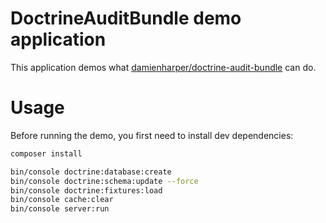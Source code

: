 # DoctrineAuditBundle demo application

This application demos what [damienharper/doctrine-audit-bundle](https://github.com/DamienHarper/DoctrineAuditBundle) can do.


Usage
=====

Before running the demo, you first need to install dev dependencies:

```bash
composer install

bin/console doctrine:database:create
bin/console doctrine:schema:update --force
bin/console doctrine:fixtures:load
bin/console cache:clear
bin/console server:run
```
